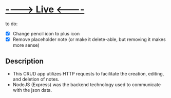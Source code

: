 # [----> Live <----](https://note-taker-mahloy.herokuapp.com/)

to do:
- [x] Change pencil icon to plus icon
- [x] Remove placeholder note (or make it delete-able, but removing it makes more sense)

## Description

- This CRUD app utilizes HTTP requests to facilitate the creation, editing, and deletion of notes.
- NodeJS (Express) was the backend technology used to communicate with the json data.

